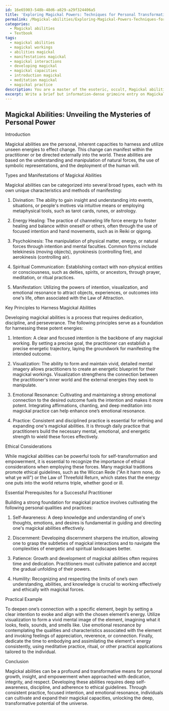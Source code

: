 ```yaml
---
id: 16e65903-548b-48d6-a829-a29f324406a5
title: 'Exploring Magickal Powers: Techniques for Personal Transformation'
permalink: /Magickal-abilities/Exploring-Magickal-Powers-Techniques-for-Personal-Transformation/
categories:
  - Magickal abilities
  - Textbook
tags:
  - magickal abilities
  - magickal workings
  - abilities magickal
  - manifestations magickal
  - magickal interactions
  - developing magickal
  - magickal capacities
  - introduction magickal
  - meditation magickal
  - magickal practice
description: You are a master of the esoteric, occult, Magickal abilities and education, you have written many textbooks on the subject in ways that provide students with rich and deep understanding of the subject. You are being asked to write textbook-like sections on a topic and you do it with full context, explainability, and reliability in accuracy to the true facts of the topic at hand, in a textbook style that a student would easily be able to learn from, in a rich, engaging, and contextual way. Always include relevant context (such as formulas and history), related concepts, and in a way that someone can gain deep insights from.
excerpt: Write a brief but information-dense grimoire entry on Magickal abilities, covering the different types and how they manifest, key principles to harness them, the importance of ethical considerations, and the essential prerequisites for a successful practitioner. Be sure to include practical examples to enrich the understanding of any aspiring student seeking to develop their magickal abilities.
---
```


## Magickal Abilities: Unveiling the Mysteries of Personal Power

Introduction

Magickal abilities are the personal, inherent capacities to harness and utilize unseen energies to effect change. This change can manifest within the practitioner or be directed externally into the world. These abilities are based on the understanding and manipulation of natural forces, the use of symbolic representations, and the deployment of the human will.

Types and Manifestations of Magickal Abilities

Magickal abilities can be categorized into several broad types, each with its own unique characteristics and methods of manifesting:

1. Divination: The ability to gain insight and understanding into events, situations, or people's motives via intuitive means or employing metaphysical tools, such as tarot cards, runes, or astrology.

2. Energy Healing: The practice of channeling life force energy to foster healing and balance within oneself or others, often through the use of focused intention and hand movements, such as in Reiki or qigong.

3. Psychokinesis: The manipulation of physical matter, energy, or natural forces through intention and mental faculties. Common forms include telekinesis (moving objects), pyrokinesis (controlling fire), and aerokinesis (controlling air).

4. Spiritual Communication: Establishing contact with non-physical entities or consciousness, such as deities, spirits, or ancestors, through prayer, meditation, or ritual practices.

5. Manifestation: Utilizing the powers of intention, visualization, and emotional resonance to attract objects, experiences, or outcomes into one's life, often associated with the Law of Attraction.

Key Principles to Harness Magickal Abilities

Developing magickal abilities is a process that requires dedication, discipline, and perseverance. The following principles serve as a foundation for harnessing these potent energies:

1. Intention: A clear and focused intention is the backbone of any magickal working. By setting a precise goal, the practitioner can establish a precise energetic trajectory, laying the groundwork for manifesting the intended outcome.

2. Visualization: The ability to form and maintain vivid, detailed mental imagery allows practitioners to create an energetic blueprint for their magickal workings. Visualization strengthens the connection between the practitioner's inner world and the external energies they seek to manipulate.

3. Emotional Resonance: Cultivating and maintaining a strong emotional connection to the desired outcome fuels the intention and makes it more potent. Integrating affirmations, chanting, and deep meditation into magickal practice can help enhance one’s emotional resonance.

4. Practice: Consistent and disciplined practice is essential for refining and expanding one's magickal abilities. It is through daily practice that practitioners build the necessary mental, emotional, and energetic strength to wield these forces effectively.

Ethical Considerations

While magickal abilities can be powerful tools for self-transformation and empowerment, it is essential to recognize the importance of ethical considerations when employing these forces. Many magickal traditions promote ethical guidelines, such as the Wiccan Rede ("An it harm none, do what ye will") or the Law of Threefold Return, which states that the energy one puts into the world returns triple, whether good or ill.

Essential Prerequisites for a Successful Practitioner

Building a strong foundation for magickal practice involves cultivating the following personal qualities and practices:

1. Self-Awareness: A deep knowledge and understanding of one's thoughts, emotions, and desires is fundamental in guiding and directing one's magickal abilities effectively.

2. Discernment: Developing discernment sharpens the intuition, allowing one to grasp the subtleties of magickal interactions and to navigate the complexities of energetic and spiritual landscapes better.

3. Patience: Growth and development of magickal abilities often requires time and dedication. Practitioners must cultivate patience and accept the gradual unfolding of their powers.

4. Humility: Recognizing and respecting the limits of one’s own understanding, abilities, and knowledge is crucial to working effectively and ethically with magickal forces.

Practical Example

To deepen one’s connection with a specific element, begin by setting a clear intention to evoke and align with the chosen element’s energy. Utilize visualization to form a vivid mental image of the element, imagining what it looks, feels, sounds, and smells like. Use emotional resonance by contemplating the qualities and characteristics associated with the element and invoking feelings of appreciation, reverence, or connection. Finally, dedicate the time to embodying and assimilating the element's energy consistently, using meditative practice, ritual, or other practical applications tailored to the individual.

Conclusion

Magickal abilities can be a profound and transformative means for personal growth, insight, and empowerment when approached with dedication, integrity, and respect. Developing these abilities requires deep self-awareness, discipline, and adherence to ethical guidelines. Through consistent practice, focused intention, and emotional resonance, individuals can cultivate and expand their magickal capacities, unlocking the deep, transformative potential of the universe.
